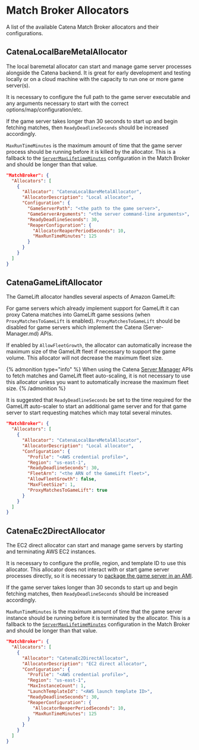 # Match Broker Allocators

A list of the available Catena Match Broker allocators and their configurations.

## CatenaLocalBareMetalAllocator

The local baremetal allocator can start and manage game server processes alongside the Catena backend. It is great for early development and testing locally or on a cloud machine with the capacity to run one or more game server(s).

It is necessary to configure the full path to the game server executable and any arguments necessary to start with the correct options/map/configuration/etc.

If the game server takes longer than 30 seconds to start up and begin fetching matches, then `ReadyDeadlineSeconds` should be increased accordingly.

`MaxRunTimeMinutes` is the maximum amount of time that the game server process should be running before it is killed by the allocator. This is a fallback to the [`ServerMaxLifetimeMinutes`](match-broker.md#servermaxlifetimeminutes) configuration in the Match Broker and should be longer than that value.

```json
"MatchBroker": {
  "Allocators": [
    {
      "Allocator": "CatenaLocalBareMetalAllocator",
      "AllocatorDescription": "Local allocator",
      "Configuration": {
        "GameServerPath": "<the path to the game server>",
        "GameServerArguments": "<the server command-line arguments>",
        "ReadyDeadlineSeconds": 30,
        "ReaperConfiguration": {
          "AllocatorReaperPeriodSeconds": 10,
          "MaxRunTimeMinutes": 125
        }
      }
    }
  ]
}
```

## CatenaGameLiftAllocator

The GameLift allocator handles several aspects of Amazon GameLift:

For game servers which already implement support for GameLift it can proxy Catena matches into GameLift game sessions (when `ProxyMatchesToGameLift` is enabled). `ProxyMatchesToGameLift` should be disabled for game servers which implement the Catena (Server-Manager.md) APIs.

If enabled by `AllowFleetGrowth`, the allocator can automatically increase the maximum size of the GameLift fleet if necessary to support the game volume. This allocator will not decrease the maximum fleet size.

{% admonition type="info" %}
When using the Catena [Server Manager](server-manager.md) APIs to fetch matches and GameLift fleet auto-scaling, it is not necessary to use this allocator unless you want to automatically increase the maximum fleet size.
{% /admonition %}

It is suggested that `ReadyDeadlineSeconds` be set to the time required for the GameLift auto-scaler to start an additional game server and for that game server to start requesting matches which may total several minutes.

```json
"MatchBroker": {
  "Allocators": [
    {
      "Allocator": "CatenaLocalBareMetalAllocator",
      "AllocatorDescription": "Local allocator",
      "Configuration": {
        "Profile": "<AWS credential profile>",
        "Region": "us-east-1",
        "ReadyDeadlineSeconds": 30,
        "FleetArn": "<the ARN of the GameLift fleet>",
        "AllowFleetGrowth": false,
        "MaxFleetSize": 1,
        "ProxyMatchesToGameLift": true
      }
    }
  ]
}
```

## CatenaEc2DirectAllocator

The EC2 direct allocator can start and manage game servers by starting and terminating AWS EC2 instances.

It is necessary to configure the profile, region, and template ID to use this allocator. This allocator does not interact with or start game server processes directly, so it is necessary to [package the game server in an AMI](https://docs.aws.amazon.com/AWSEC2/latest/UserGuide/AMIs.html#creating-an-ami).

If the game server takes longer than 30 seconds to start up and begin fetching matches, then `ReadyDeadlineSeconds` should be increased accordingly.

`MaxRunTimeMinutes` is the maximum amount of time that the game server instance should be running before it is terminated by the allocator. This is a fallback to the [`ServerMaxLifetimeMinutes`](match-broker.md#servermaxlifetimeminutes) configuration in the Match Broker and should be longer than that value.

```json
"MatchBroker": {
  "Allocators": [
    {
      "Allocator": "CatenaEc2DirectAllocator",
      "AllocatorDescription": "EC2 direct allocator",
      "Configuration": {
        "Profile": "<AWS credential profile>",
        "Region": "us-east-1",
        "MaxInstanceCount": 1,
        "LaunchTemplateId": "<AWS launch template ID>",
        "ReadyDeadlineSeconds": 30,
        "ReaperConfiguration": {
          "AllocatorReaperPeriodSeconds": 10,
          "MaxRunTimeMinutes": 125
        }
      }
    }
  ]
}
```